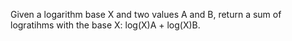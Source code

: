 Given a logarithm base X and two values A and B, return a sum of logratihms with the base X: 
log(X)A + log(X)B.